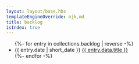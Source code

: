 ```yaml
---
layout: layout/base.hbs
templateEngineOverride: njk,md
title: backlog
isIndex: true
---
```

<!-- entry.data.<what is in the frontmatter > --!>
<div class="-ml-6 -mr-6">
<ul class="">
{%- for entry in collections.backlog | reverse -%}
    <li>
        <span class="text-center w-3/12 text-gray-600 text-xs inline-block">{{ entry.date | short_date }}</span>
        <span class="align-top w-8/12 inline-block"><a href="{{ entry.url }}" class="text-xl border-b border-gray-500 text-blue-600">{{ entry.data.title }}</a></span>
    </li>
{%- endfor -%}
</ul>
</div>
